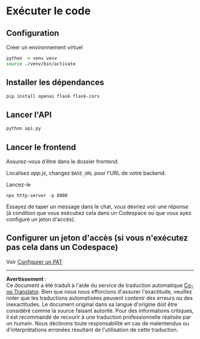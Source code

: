<!--
CO_OP_TRANSLATOR_METADATA:
{
  "original_hash": "537f02a36d73db093cbb8b9b44867645",
  "translation_date": "2025-09-01T15:45:24+00:00",
  "source_file": "9-chat-project/solution/backend/python/README.md",
  "language_code": "fr"
}
-->
# Exécuter le code

## Configuration

Créer un environnement virtuel

```sh
python -m venv venv
source ./venv/bin/activate
```

## Installer les dépendances

```sh
pip install openai flask flask-cors 
```

## Lancer l'API

```sh
python api.py
```

## Lancer le frontend

Assurez-vous d'être dans le dossier frontend.

Localisez *app.js*, changez `BASE_URL` pour l'URL de votre backend.

Lancez-le

```
npx http-server -p 8000
```

Essayez de taper un message dans le chat, vous devriez voir une réponse (à condition que vous exécutiez cela dans un Codespace ou que vous ayez configuré un jeton d'accès).

## Configurer un jeton d'accès (si vous n'exécutez pas cela dans un Codespace)

Voir [Configurer un PAT](https://docs.github.com/en/authentication/keeping-your-account-and-data-secure/managing-your-personal-access-tokens)

---

**Avertissement** :  
Ce document a été traduit à l'aide du service de traduction automatique [Co-op Translator](https://github.com/Azure/co-op-translator). Bien que nous nous efforcions d'assurer l'exactitude, veuillez noter que les traductions automatisées peuvent contenir des erreurs ou des inexactitudes. Le document original dans sa langue d'origine doit être considéré comme la source faisant autorité. Pour des informations critiques, il est recommandé de recourir à une traduction professionnelle réalisée par un humain. Nous déclinons toute responsabilité en cas de malentendus ou d'interprétations erronées résultant de l'utilisation de cette traduction.